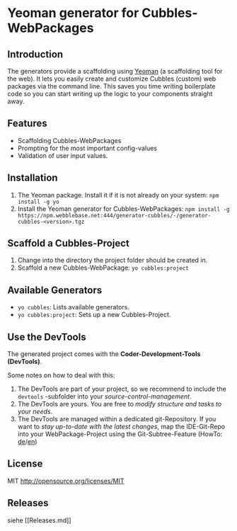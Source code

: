 # Yeoman generator for Cubbles-WebPackages


## Introduction
The generators provide a scaffolding using [Yeoman](http://yeoman.io) (a scaffolding tool for the web).
It lets you easily create and customize Cubbles (custom) web packages via the command line. This saves you time writing boilerplate code so you can start writing up the logic to your components straight away.

## Features
* Scaffolding Cubbles-WebPackages
* Prompting for the most important config-values
* Validation of user input values.


## Installation

1. The Yeoman package. Install it if it is not already on your system: `npm install -g yo`
2. Install the Yeoman generator for Cubbles-WebPackages: `npm install -g https://npm.webblebase.net:444/generator-cubbles/-/generator-cubbles-<version>.tgz`


## Scaffold a Cubbles-Project

1. Change into the directory the project folder should be created in.
2. Scaffold a new Cubbles-WebPackage: `yo cubbles:project`

## Available Generators
* `yo cubbles`: Lists available generators.
* `yo cubbles:project`: Sets up a new Cubbles-Project.

## Use the DevTools
The generated project comes with the **Coder-Development-Tools (DevTools)**.

Some notes on how to deal with this:

1. The DevTools are part of your project, so we recommend to include the `devtools` -subfolder into your _source-control-management_.
2. The DevTools are yours. You are free to _modify structure and tasks to your needs_.
3. The DevTools are managed within a dedicated git-Repository. If you want to _stay up-to-date with the latest changes_, map the IDE-Git-Repo into your WebPackage-Project using the Git-Subtree-Feature (HowTo: [de](https://git-scm.com/book/de/v1/Git-Tools-Subtree-Merging)/[en](https://git-scm.com/book/en/v1/Git-Tools-Subtree-Merging))

## License
MIT <http://opensource.org/licenses/MIT>

## Releases
siehe [[Releases.md]]
